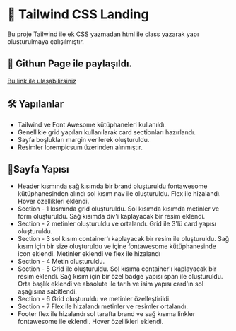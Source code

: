 # 📝 Tailwind CSS Landing

Bu proje Tailwind ile ek CSS yazmadan html ile class yazarak yapı oluşturulmaya çalışılmıştır.


## 📌 Githun Page ile paylaşıldı.

[Bu link ile ulaşabilirsiniz](https://kubilaydin.github.io/H4-TailwindCSS-LandingPage/)
  
## 🛠️ Yapılanlar

- Tailwind ve Font Awesome kütüphaneleri kullanıldı.
- Genellikle grid yapıları kullanılarak card sectionları hazırlandı.
- Sayfa boşlukları margin verilerek oluşturuldu.
- Resimler lorempicsum üzerinden alınmıştır.

  
## 🚀Sayfa Yapısı
- Header kısmında sağ kısımda bir brand oluşturuldu fontawesome kütüphanesinden alındı sol kısım nav ile oluşturuldu. Flex ile hizalandı. Hover özellikleri eklendi.
- Section - 1 kısmında grid oluşturuldu. Sol kısımda kısımda metinler ve form oluşturuldu. Sağ kısımda div'i kaplayacak bir resim eklendi.
- Section - 2 metinler oluşturuldu ve ortalandı. Grid ile 3'lü card yapısı oluşturuldu.
- Section - 3 sol kısım container'ı kaplayacak bir resim ile oluşturuldu. Sağ kısım için bir size oluşturuldu ve içine fontawesome kütüphanesinde icon eklendi. Metinler eklendi ve flex ile hizalandı
- Section - 4 Metin oluşturuldu.
- Section - 5 Grid ile oluşturuldu. Sol kısıma container'ı kaplayacak bir resim eklendi. Sağ kısım için bir özel badge yapısı span ile oluşturuldu. Orta başlık eklendi ve absolute ile tarih ve isim yapısı card'ın sol aşağısına sabitlendi.
- Section - 6 Grid oluşturuldu ve metinler özelleştirildi.
- Section - 7 Flex ile hizalandı metinler ve resimler ortalandı.
- Footer flex ile hizalandı sol tarafta brand ve sağ kısıma linkler fontawesome ile eklendi. Hover özellikleri eklendi. 



  